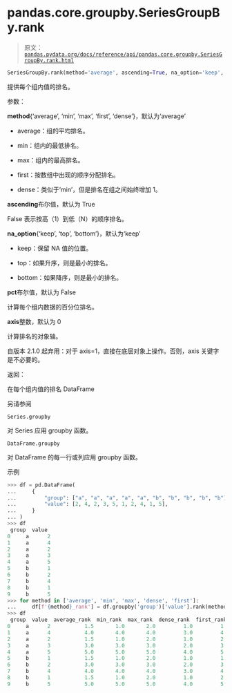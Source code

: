 # pandas.core.groupby.SeriesGroupBy.rank

> 原文：[`pandas.pydata.org/docs/reference/api/pandas.core.groupby.SeriesGroupBy.rank.html`](https://pandas.pydata.org/docs/reference/api/pandas.core.groupby.SeriesGroupBy.rank.html)

```py
SeriesGroupBy.rank(method='average', ascending=True, na_option='keep', pct=False, axis=_NoDefault.no_default)
```

提供每个组内值的排名。

参数：

**method**{‘average’, ‘min’, ‘max’, ‘first’, ‘dense’}，默认为‘average’

+   average：组的平均排名。

+   min：组内的最低排名。

+   max：组内的最高排名。

+   first：按数组中出现的顺序分配排名。

+   dense：类似于‘min’，但是排名在组之间始终增加 1。

**ascending**布尔值，默认为 True

False 表示按高（1）到低（N）的顺序排名。

**na_option**{‘keep’, ‘top’, ‘bottom’}，默认为‘keep’

+   keep：保留 NA 值的位置。

+   top：如果升序，则是最小的排名。

+   bottom：如果降序，则是最小的排名。

**pct**布尔值，默认为 False

计算每个组内数据的百分位排名。

**axis**整数，默认为 0

计算排名的对象轴。

自版本 2.1.0 起弃用：对于 axis=1，直接在底层对象上操作。否则，axis 关键字是不必要的。

返回：

在每个组内值的排名 DataFrame

另请参阅

`Series.groupby`

对 Series 应用 groupby 函数。

`DataFrame.groupby`

对 DataFrame 的每一行或列应用 groupby 函数。

示例

```py
>>> df = pd.DataFrame(
...     {
...         "group": ["a", "a", "a", "a", "a", "b", "b", "b", "b", "b"],
...         "value": [2, 4, 2, 3, 5, 1, 2, 4, 1, 5],
...     }
... )
>>> df
 group  value
0     a      2
1     a      4
2     a      2
3     a      3
4     a      5
5     b      1
6     b      2
7     b      4
8     b      1
9     b      5
>>> for method in ['average', 'min', 'max', 'dense', 'first']:
...     df[f'{method}_rank'] = df.groupby('group')['value'].rank(method)
>>> df
 group  value  average_rank  min_rank  max_rank  dense_rank  first_rank
0     a      2           1.5       1.0       2.0         1.0         1.0
1     a      4           4.0       4.0       4.0         3.0         4.0
2     a      2           1.5       1.0       2.0         1.0         2.0
3     a      3           3.0       3.0       3.0         2.0         3.0
4     a      5           5.0       5.0       5.0         4.0         5.0
5     b      1           1.5       1.0       2.0         1.0         1.0
6     b      2           3.0       3.0       3.0         2.0         3.0
7     b      4           4.0       4.0       4.0         3.0         4.0
8     b      1           1.5       1.0       2.0         1.0         2.0
9     b      5           5.0       5.0       5.0         4.0         5.0 
```
